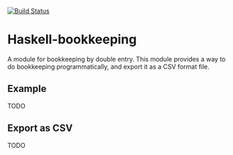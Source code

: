 [![Build Status](https://travis-ci.org/arowM/haskell-bookkeeping.svg?branch=master)](https://travis-ci.org/arowM/heterocephalus)

# Haskell-bookkeeping

A module for bookkeeping by double entry. This module provides a way to do bookkeeping programmatically, and export it as a CSV format file.

## Example

TODO

## Export as CSV

TODO
